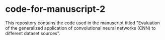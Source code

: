 # code-for-manuscript-2

This repository contains the code used in the manuscript titled "Evaluation of the generalized application of convolutional neural networks (CNN) to different dataset sources".
